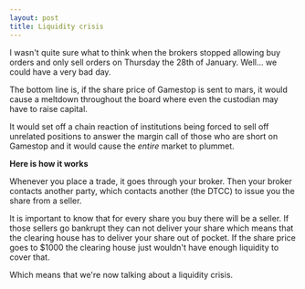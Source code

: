 ```yaml
---
layout: post
title: Liquidity crisis
---
```


I wasn't quite sure what to think when the brokers stopped allowing buy orders and only sell orders on Thursday the 28th of January. Well... we could have a very bad day.

The bottom line is, if the share price of Gamestop is sent to mars, it would cause a meltdown throughout the board where even the custodian may have to raise capital.

It would set off a chain reaction of institutions being forced to sell off unrelated positions to answer the margin call of those who are short on Gamestop and it would cause the *entire* market to plummet.

**Here is how it works**

Whenever you place a trade, it goes through your broker. Then your broker contacts another party, which contacts another (the DTCC) to issue you the share from a seller.

It is important to know that for every share you buy there will be a seller. If those sellers go bankrupt they can not deliver your share which means that the clearing house has to deliver your share out of pocket. If the share price goes to $1000 the clearing house just wouldn't have enough liquidity to cover that. 

Which means that we're now talking about a liquidity crisis.

